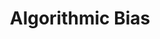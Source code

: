 ---
layout: page
title: Algorithmic Bias
description: Bias in medical imaging AI and how it may transfer across various DL paradigms like transfer learning, federated learning, and more.
img: assets/img/algorithmic_bias.png
importance: 2
category: AI Security, Fairness, and Bias
---